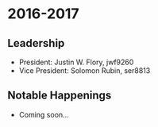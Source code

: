 # 2016-2017

## Leadership

* President: Justin W. Flory, jwf9260
* Vice President: Solomon Rubin, ser8813

## Notable Happenings

* Coming soon…
